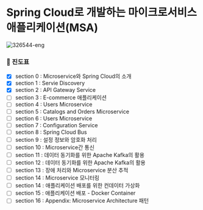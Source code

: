 # Spring Cloud로 개발하는 마이크로서비스 애플리케이션(MSA)

![326544-eng](https://github.com/DAHLIACHOI/SpringCloud_MSA/assets/48826098/03fc2f0b-1847-4bba-a2c8-f9c526037081)

### 🌱 진도표
- [x] section 0 : Microservice와 Spring Cloud의 소개
- [x] section 1 : Servie Discovery
- [x] section 2 : API Gateway Service
- [ ] section 3 : E-commerce 애플리케이션
- [ ] section 4 : Users Microservice
- [ ] section 5 : Catalogs and Orders Microservice
- [ ] section 6 : Users Microservice
- [ ] section 7 : Configuration Service
- [ ] section 8 : Spring Cloud Bus
- [ ] section 9 : 설정 정보와 암호화 처리
- [ ] section 10 : Microservice간 통신
- [ ] section 11 : 데이터 동기화를 위한 Apache Kafka의 활용
- [ ] section 12 : 데이터 동기화를 위한 Apache Kafka의 활용
- [ ] section 13 : 장애 처리와 Microservice 분산 추적
- [ ] section 14 : Microservice 모니터링
- [ ] section 14 : 애플리케이션 배포를 위한 컨데이터 가상화
- [ ] section 15 : 애플리케이션 배포 - Docker Container
- [ ] section 16 : Appendix: Microservice Architecture 패턴
